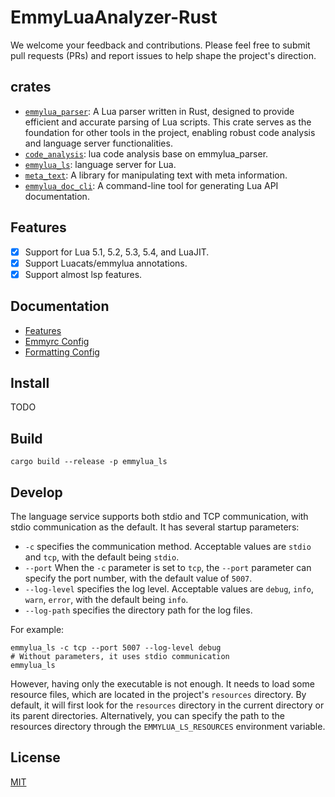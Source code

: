 # EmmyLuaAnalyzer-Rust

We welcome your feedback and contributions. Please feel free to submit pull requests (PRs) and report issues to help shape the project's direction.

## crates

- [`emmylua_parser`](./crates/emmylua_parser): A Lua parser written in Rust, designed to provide efficient and accurate parsing of Lua scripts. This crate serves as the foundation for other tools in the project, enabling robust code analysis and language server functionalities.
- [`code_analysis`](./crates/code_analysis): lua code analysis base on emmylua_parser.
- [`emmylua_ls`](./crates/emmylua_ls): language server for Lua.
- [`meta_text`](./crates/meta_text): A library for manipulating text with meta information.
- [`emmylua_doc_cli`](./crates/emmylua_doc_cli/): A command-line tool for generating Lua API documentation.

## Features

- [x] Support for Lua 5.1, 5.2, 5.3, 5.4, and LuaJIT.
- [x] Support Luacats/emmylua annotations.
- [x] Support almost lsp features.

## Documentation

- [Features](./docs/features/features_EN.md)
- [Emmyrc Config](./docs/config/emmyrc_json_EN.md)
- [Formatting Config](https://github.com/CppCXY/EmmyLuaCodeStyle/blob/master/README_EN.md)

## Install

TODO

## Build

```shell
cargo build --release -p emmylua_ls
```

## Develop

The language service supports both stdio and TCP communication, with stdio communication as the default. It has several startup parameters:
- `-c` specifies the communication method. Acceptable values are `stdio` and `tcp`, with the default being `stdio`.
- `--port` When the `-c` parameter is set to `tcp`, the `--port` parameter can specify the port number, with the default value of `5007`.
- `--log-level` specifies the log level. Acceptable values are `debug`, `info`, `warn`, `error`, with the default being `info`.
- `--log-path` specifies the directory path for the log files.

For example:

```shell
emmylua_ls -c tcp --port 5007 --log-level debug
# Without parameters, it uses stdio communication
emmylua_ls
```

However, having only the executable is not enough. It needs to load some resource files, which are located in the project's `resources` directory. By default, it will first look for the `resources` directory in the current directory or its parent directories. Alternatively, you can specify the path to the resources directory through the `EMMYLUA_LS_RESOURCES` environment variable.


## License

[MIT](./LICENSE)
